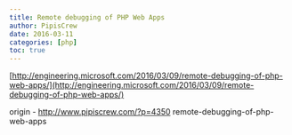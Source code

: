 ```yaml
---
title: Remote debugging of PHP Web Apps
author: PipisCrew
date: 2016-03-11
categories: [php]
toc: true
---
```


[http://engineering.microsoft.com/2016/03/09/remote-debugging-of-php-web-apps/](http://engineering.microsoft.com/2016/03/09/remote-debugging-of-php-web-apps/)

origin - http://www.pipiscrew.com/?p=4350 remote-debugging-of-php-web-apps